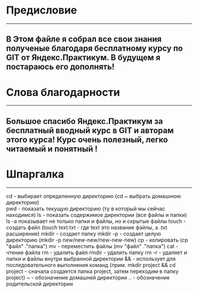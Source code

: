 # Предисловие
---
В Этом файле я собрал все свои знания полученые благодаря бесплатному курсу по GIT от Яндекс.Практикум. В будущем я постараюсь его дополнять!
---
# Слова благодарности
---
Большое спасибо Яндекс.Практикум за бесплатный вводный курс в GIT и авторам этого курса! Курс очень полезный, легко читаемый и понятный !
---
# Шпаргалка 
---
  cd - выбирает определенную директорию (cd ~ выбрать домашнюю директорию)   
  pwd - показать текущую директорию (ту в который мы сейчас находимся) 
  ls - показать содержимое директории (все файлы и папки) 
  ls -a показывает не только папки и файлы, но и скрытые файлы 
  touch - создать файл (touch text.txt - где text это название файлы, а .txt расширение) 
  mkdir - создает папку 
  mkdir -p - создает целую директорию (mkdir -p new/new-new/new-new-new) 
  cp - копировать (cp "файл" ."папка") 
  mv - переместить файлы (mv "файл" ."папка") 
  cat - чтение файла 
  rm - удалить файл 
  rmdir - удалить папку 
  rm -r - удаляет и папки и файлы внутри выбранной директории 
  && - использует для последовательного выполнения команд (прим. mkdir project && cd project - сначала создается папка project, затем переходим в папку project) 
  ~ - обозначение домашней директории 
  .. - обозначение родительской директории
